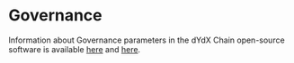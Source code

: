 # Governance

Information about Governance parameters in the dYdX Chain open-source software is available [here](https://dydx.exchange/blog/v4-rewards-and-parameters) and [here](https://v4-teacher.vercel.app/governance/governance\_functionality).



